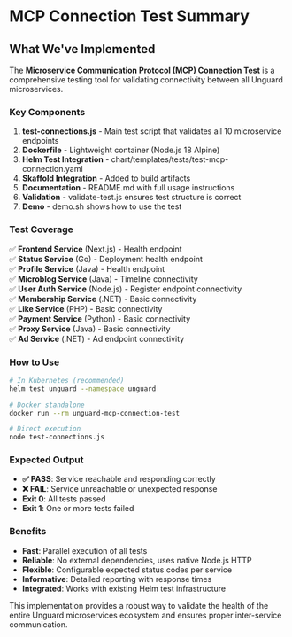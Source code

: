 # MCP Connection Test Summary

## What We've Implemented

The **Microservice Communication Protocol (MCP) Connection Test** is a comprehensive testing tool for validating connectivity between all Unguard microservices.

### Key Components

1. **test-connections.js** - Main test script that validates all 10 microservice endpoints
2. **Dockerfile** - Lightweight container (Node.js 18 Alpine) 
3. **Helm Test Integration** - chart/templates/tests/test-mcp-connection.yaml
4. **Skaffold Integration** - Added to build artifacts
5. **Documentation** - README.md with full usage instructions
6. **Validation** - validate-test.js ensures test structure is correct
7. **Demo** - demo.sh shows how to use the test

### Test Coverage

✅ **Frontend Service** (Next.js) - Health endpoint  
✅ **Status Service** (Go) - Deployment health endpoint  
✅ **Profile Service** (Java) - Health endpoint  
✅ **Microblog Service** (Java) - Timeline connectivity  
✅ **User Auth Service** (Node.js) - Register endpoint connectivity  
✅ **Membership Service** (.NET) - Basic connectivity  
✅ **Like Service** (PHP) - Basic connectivity  
✅ **Payment Service** (Python) - Basic connectivity  
✅ **Proxy Service** (Java) - Basic connectivity  
✅ **Ad Service** (.NET) - Ad endpoint connectivity  

### How to Use

```bash
# In Kubernetes (recommended)
helm test unguard --namespace unguard

# Docker standalone
docker run --rm unguard-mcp-connection-test

# Direct execution
node test-connections.js
```

### Expected Output

- **✅ PASS**: Service reachable and responding correctly
- **❌ FAIL**: Service unreachable or unexpected response
- **Exit 0**: All tests passed
- **Exit 1**: One or more tests failed

### Benefits

- **Fast**: Parallel execution of all tests
- **Reliable**: No external dependencies, uses native Node.js HTTP
- **Flexible**: Configurable expected status codes per service
- **Informative**: Detailed reporting with response times
- **Integrated**: Works with existing Helm test infrastructure

This implementation provides a robust way to validate the health of the entire Unguard microservices ecosystem and ensures proper inter-service communication.